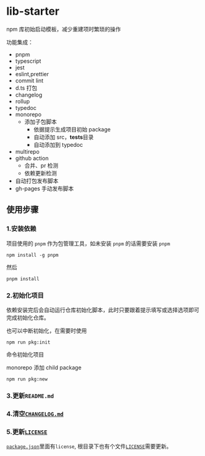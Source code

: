 # lib-starter

npm 库初始启动模板，减少重建项时繁琐的操作

功能集成：

- pnpm
- typescript
- jest
- eslint,prettier
- commit lint
- d.ts 打包
- changelog
- rollup
- typedoc
- monorepo
  - 添加子包脚本
    - 依据提示生成项目初始 package
    - 自动添加 src，**tests**目录
    - 自动添加到 typedoc
- multirepo
- github action
  - 合并、pr 检测
  - 依赖更新检测
- 自动打包发布脚本
- gh-pages 手动发布脚本

## 使用步骤

### 1.安装依赖

项目使用的 `pnpm` 作为包管理工具，如未安装 `pnpm` 的话需要安装 `pnpm`

```shell
npm install -g pnpm
```

然后

```shell
pnpm install
```

### 2.初始化项目

依赖安装完后会自动运行仓库初始化脚本，此时只要跟着提示填写或选择选项即可完成初始化仓库。

也可以中断初始化，在需要时使用

```shell
npm run pkg:init
```

命令初始化项目

monorepo 添加 child package

```shell
npm run pkg:new
```

### 3.更新`README.md`

### 4.清空[`CHANGELOG.md`](CHANGELOG.md)

### 5.更新[`LICENSE`](LICENSE)

[`package.json`](package.json)里面有`license`, 根目录下也有个文件[`LICENSE`](LICENSE)需要更新。
